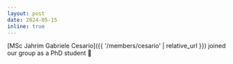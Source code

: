 ```yaml
---
layout: post
date: 2024-05-15
inline: true
---
```


[MSc Jahrim Gabriele Cesario]({{ '/members/cesario' | relative_url }}) joined our group as a PhD student 👋
